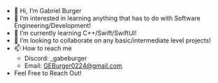 - 👋 Hi, I’m Gabriel Burger
- 👀 I’m interested in learning anything that has to do with Software Engineering/Development!
- 🌱 I’m currently learning C++/Swift/SwiftUI!
- 💞️ I’m looking to collaborate on any basic/intermediate level projects!
- 📫 How to reach me
   - Discord: _gabeburger
   - Email: GEBurger0224@gmail.com
- Feel Free to Reach Out!

<!---
gburger5/gburger5 is a ✨ special ✨ repository because its `README.md` (this file) appears on your GitHub profile.
You can click the Preview link to take a look at your changes.
--->

